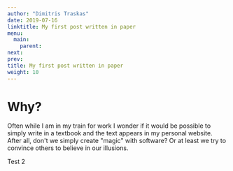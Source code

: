 ```yaml
---
author: "Dimitris Traskas"
date: 2019-07-16
linktitle: My first post written in paper
menu:
  main:
    parent: 
next: 
prev: 
title: My first post written in paper
weight: 10
---
```



# Why? 

Often while I am in my train for work I wonder if it would be possible to simply write in a textbook and the text appears in my personal website. After all, don't we simply create "magic" with software? Or at least we try to convince others to believe in our illusions. 

Test 2